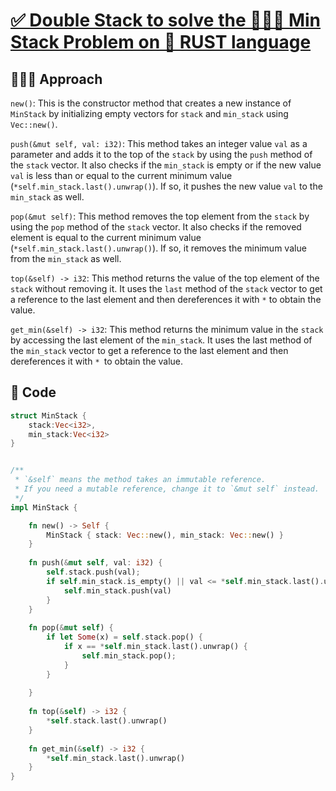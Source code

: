 # [✅ Double Stack to solve the 🧑🏻‍💻 Min Stack Problem on 🦀 RUST language]()

## 🧑🏻‍💻 Approach

`new()`: This is the constructor method that creates a new instance of `MinStack` by initializing empty vectors for `stack` and `min_stack` using `Vec::new()`.

`push(&mut self, val: i32)`: This method takes an integer value `val` as a parameter and adds it to the top of the `stack` by using the `push` method of the `stack` vector. It also checks if the `min_stack` is empty or if the new value `val` is less than or equal to the current minimum value (`*self.min_stack.last().unwrap()`). If so, it pushes the new value `val` to the `min_stack` as well.

`pop(&mut self)`: This method removes the top element from the `stack` by using the `pop` method of the `stack` vector. It also checks if the removed element is equal to the current minimum value (`*self.min_stack.last().unwrap()`). If so, it removes the minimum value from the `min_stack` as well.

`top(&self) -> i32`: This method returns the value of the top element of the `stack` without removing it. It uses the `last` method of the `stack` vector to get a reference to the last element and then dereferences it with `*` to obtain the value.

`get_min(&self) -> i32`: This method returns the minimum value in the `stack` by accessing the last element of the `min_stack`. It uses the last method of the `min_stack` vector to get a reference to the last element and then dereferences it with `* `to obtain the value.

## 🔐 Code

``` RUST
struct MinStack {
    stack:Vec<i32>,
    min_stack:Vec<i32>
}


/** 
 * `&self` means the method takes an immutable reference.
 * If you need a mutable reference, change it to `&mut self` instead.
 */
impl MinStack {

    fn new() -> Self {
        MinStack { stack: Vec::new(), min_stack: Vec::new() }
    }
    
    fn push(&mut self, val: i32) {
        self.stack.push(val);
        if self.min_stack.is_empty() || val <= *self.min_stack.last().unwrap(){
            self.min_stack.push(val)
        }
    }
    
    fn pop(&mut self) {
        if let Some(x) = self.stack.pop() {
            if x == *self.min_stack.last().unwrap() {
                self.min_stack.pop();
            }
        }
        
    }
    
    fn top(&self) -> i32 {
        *self.stack.last().unwrap()
    }
    
    fn get_min(&self) -> i32 {
        *self.min_stack.last().unwrap()
    }
}
```

